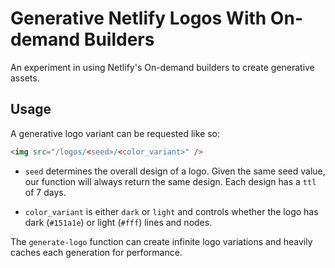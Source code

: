 <img src="https://generative-on-demand-builder-netlify-logos.netlify.app/og-image.png" alt="">

# Generative Netlify Logos With On-demand Builders

An experiment in using Netlify's On-demand builders to create generative assets.

## Usage

A generative logo variant can be requested like so:

```html
<img src="/logos/<seed>/<color_variant>" />
```

- `seed` determines the overall design of a logo. Given the same seed value, our function will always return the same design. Each design has a `ttl` of 7 days.

- `color_variant` is either `dark` or `light` and controls whether the logo has dark (`#151a1e`) or light (`#fff`) lines and nodes.

The `generate-logo` function can create infinite logo variations and heavily caches each generation for performance.
